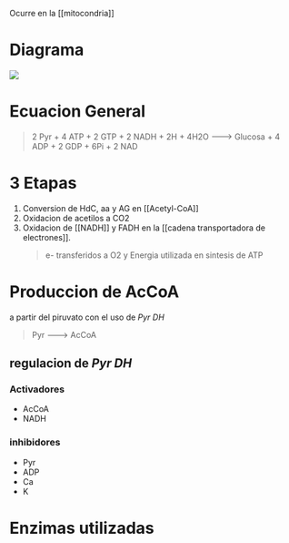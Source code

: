Ocurre en la [[mitocondria]]

# Diagrama

![](https://i.imgur.com/v2StkFT.png)

# Ecuacion General

> 2 Pyr + 4 ATP + 2 GTP + 2 NADH + 2H + 4H2O ---> Glucosa + 4 ADP + 2 GDP + 6Pi + 2 NAD

# 3 Etapas

1. Conversion de HdC, aa y AG en [[Acetyl-CoA]]
2. Oxidacion de acetilos a CO2
3. Oxidacion de [[NADH]] y FADH en la [[cadena transportadora de electrones]].
    > e- transferidos a O2 y Energia utilizada en sintesis de ATP

# Produccion de AcCoA

a partir del piruvato con el uso de _Pyr DH_

> Pyr ---> AcCoA

## regulacion de _Pyr DH_

### Activadores

- AcCoA
- NADH

### inhibidores

- Pyr
- ADP
- Ca
- K
# Enzimas utilizadas
